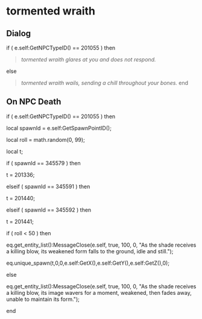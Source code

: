 # tormented wraith


## Dialog

if ( e.self:GetNPCTypeID() == 201055 ) then


>*tormented wraith glares at you and does not respond.*

else


>*tormented wraith wails, sending a chill throughout your bones.*
end

## On NPC Death


if ( e.self:GetNPCTypeID() == 201055 ) then


local spawnId = e.self:GetSpawnPointID();


local roll = math.random(0, 99);


local t;





if ( spawnId == 345579 ) then



t = 201336; 


elseif ( spawnId == 345591 ) then



t = 201440; 


elseif ( spawnId == 345592 ) then



t = 201441; 






if ( roll < 50 ) then



eq.get_entity_list():MessageClose(e.self, true, 100, 0, "As the shade receives a killing blow, its weakened form falls to the ground, idle and still.");



eq.unique_spawn(t,0,0,e.self:GetX(),e.self:GetY(),e.self:GetZ(),0); 


else



eq.get_entity_list():MessageClose(e.self, true, 100, 0, "As the shade receives a killing blow, its image wavers for a moment, weakened, then fades away, unable to maintain its form.");



end
